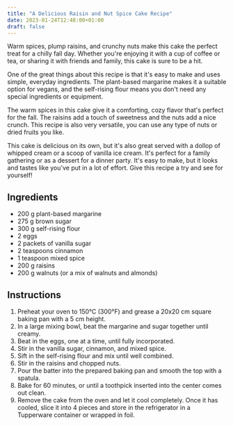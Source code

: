 ```yaml
---
title: "A Delicious Raisin and Nut Spice Cake Recipe"
date: 2023-01-24T12:48:00+01:00
draft: false
---
```


Warm spices, plump raisins, and crunchy nuts make this cake the perfect treat for a chilly fall day. Whether you're enjoying it with a cup of coffee or tea, or sharing it with friends and family, this cake is sure to be a hit.

One of the great things about this recipe is that it's easy to make and uses simple, everyday ingredients. The plant-based margarine makes it a suitable option for vegans, and the self-rising flour means you don't need any special ingredients or equipment.

The warm spices in this cake give it a comforting, cozy flavor that's perfect for the fall. The raisins add a touch of sweetness and the nuts add a nice crunch. This recipe is also very versatile, you can use any type of nuts or dried fruits you like.

This cake is delicious on its own, but it's also great served with a dollop of whipped cream or a scoop of vanilla ice cream. It's perfect for a family gathering or as a dessert for a dinner party. It's easy to make, but it looks and tastes like you've put in a lot of effort. Give this recipe a try and see for yourself!

## Ingredients

-   200 g plant-based margarine
-   275 g brown sugar
-   300 g self-rising flour
-   2 eggs
-   2 packets of vanilla sugar
-   2 teaspoons cinnamon
-   1 teaspoon mixed spice
-   200 g raisins
-   200 g walnuts (or a mix of walnuts and almonds)

## Instructions

1.  Preheat your oven to 150°C (300°F) and grease a 20x20 cm square baking pan with a 5 cm height.
2.  In a large mixing bowl, beat the margarine and sugar together until creamy.
3.  Beat in the eggs, one at a time, until fully incorporated.
4.  Stir in the vanilla sugar, cinnamon, and mixed spice.
5.  Sift in the self-rising flour and mix until well combined.
6.  Stir in the raisins and chopped nuts.
7.  Pour the batter into the prepared baking pan and smooth the top with a spatula.
8.  Bake for 60 minutes, or until a toothpick inserted into the center comes out clean.
9.  Remove the cake from the oven and let it cool completely. Once it has cooled, slice it into 4 pieces and store in the refrigerator in a Tupperware container or wrapped in foil.



